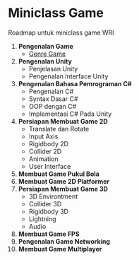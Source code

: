 # Miniclass Game

Roadmap untuk miniclass game WRI

1.  **Pengenalan Game**
    - [Genre Game](materi/topik1/genre-game.md)
2.  **Pengenalan Unity**
    - Penjelasan Unity
    - Pengenalan Interface Unity
3.  **Pengenalan Bahasa Pemrograman C#**
    - Pengenalan C#
    - Syntax Dasar C#
    - OOP dengan C#
    - Implementasi C# Pada Unity
4.  **Persiapan Membuat Game 2D**
    - Translate dan Rotate
    - Input Axis
    - Rigidbody 2D
    - Collider 2D
    - Animation
    - User Interface
5.  **Membuat Game Pukul Bola**
6.  **Membuat Game 2D Platformer**
7.  **Persiapan Membuat Game 3D**
    - 3D Environtment
    - Collider 3D
    - Rigidbody 3D
    - Lightning
    - Audio
8.  **Membuat Game FPS**
9.  **Pengenalan Game Networking**
10. **Membuat Game Multiplayer**
